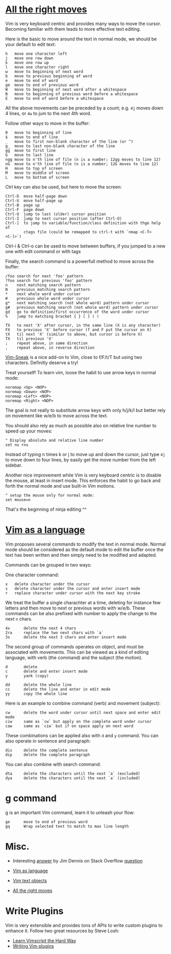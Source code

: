 # [All the right moves](https://vim.fandom.com/wiki/All_the_right_moves)

Vim is very keyboard centric and provides many ways to move the cursor.
Becoming familiar with them leads to more effective text editing.

Here is the basic to move around the text in normal mode, we should be your
default to edit text:

    h   move one character left
    j   move one row down
    k   move one row up
    l   move one character right
    w   move to beginning of next word
    b   move to previous beginning of word
    e   move to end of word
    ge  move to end of previous word
    W   move to beginning of next word after a whitespace
    B   move to beginning of previous word before a whitespace
    E   move to end of word before a whitespace

All the above movements can be preceded by a count; e.g. `4j` moves down 4
lines, or `4w` to jum to the next 4th word.

Follow other ways to move in the buffer:

    0   move to beginning of line
    $   move to end of line
    _   move to first non-blank character of the line (or ^)
    g_  move to last non-blank character of the line
    gg  move to first line
    G   move to last line
    ngg move to n'th line of file (n is a number; 12gg moves to line 12)
    nG  move to n'th line of file (n is a number; 12G moves to line 12)
    H   move to top of screen
    M   move to middle of screen
    L   move to bottom of screen

Ctrl key can also be used, but here to move the screen:

    Ctrl-D  move half-page down
    Ctrl-U  move half-page up
    Ctrl-B  page up
    Ctrl-F  page down
    Ctrl-O  jump to last (older) cursor position
    Ctrl-I  jump to next cursor position (after Ctrl-O)
    Ctrl-]  to jump to variable/function/class definition with thge help of
            ctags file (could be remapped to ctrl-t with `nmap <C-T> <C-]>`)

Ctrl-i & Ctrl-o can be used to move between buffers, if you jumped to a new
one with edit command or with tags

Finally, the search command is a powerfull method to move across the buffer:

    /foo search for next 'foo' pattern
    ?foo search for previous 'foo' pattern
    n    next matching search pattern
    N    previous matching search pattern
    *    next whole word under cursor
    #    previous whole word under cursor
    g*   next matching search (not whole word) pattern under cursor
    g#   previous matching search (not whole word) pattern under cursor
    gd   go to definition/first occurrence of the word under cursor
    %    jump to matching bracket { } [ ] ( )

    fX   to next 'X' after cursor, in the same line (X is any character)
    FX   to previous 'X' before cursor (f and F put the cursor on X)
    tX   til next 'X' (similar to above, but cursor is before X)
    TX   til previous 'X'
    ;    repeat above, in same direction
    ,    repeat above, in reverse direction

[Vim-Sneak](https://github.com/justinmk/vim-sneak) is a nice add-on to Vim,
close to f/F/t/T but using two characters. Definitly deserve a try!

Treat yourself! To learn vim, loose the habit to use arrow keys in normal mode:

```vim
noremap <Up> <NOP>
noremap <Down> <NOP>
noremap <Left> <NOP>
noremap <Right> <NOP>
```

The goal is not really to substitute arrow keys with only h/j/k/l but better
rely on movement like w/e/b to move across the text.

You should also rely as much as possible also on relative line number to speed
up your moves:

```vim
" Display absolute and relative line number
set nu rnu
```

Instead of typing n times k or j to move up and down the cursor, just
type `4j` to move down to four lines, by easily get the move number from the
left sidebar.

Another nice improvement while Vim is very keyboard centric is to disable the
mouse, at least in insert mode. This enforces the habit to go back and forth
the normal mode and use built-in Vim motions.


```vim
" setup the mouse only for normal mode:
set mouse=n
```

That's the beginning of ninja editing ^^


# [Vim as a language](https://benmccormick.org/2014/07/02/learning-vim-in-2014-vim-as-language)

Vim proposes several commands to modify the text in normal mode. Normal mode
should be considered as the default mode to edit the buffer once the text has
been written and then simply need to be modified and adapted.

Commands can be grouped in two ways:

One character command:

    x   delete character under the cursor
    s   delete character under the cursor and enter insert mode
    r   replace character under cursor with the next key stroke

We treat the buffer a single charachter at a time, deleting for instance few
letters and then move to next or previous words with w/e/b. These commands
can be also prefixed with number to apply the change to the next `n` chars.

    4x      delete the next 4 chars
    2ra     replace the two next chars with `a`
    3s      delete the next 3 chars and enter insert mode

The second group of commands operates on object, and must be associated with
movements. This can be viewed as a kind of editing language, with verb
(the command) and the subject (the motion).

    d       delete
    c       delete and enter insert mode
    y       yank (copy)

    dd      delete the whole line
    cc      delete the line and enter in edit mode
    yy      copy the whole line

Here is an example to combine command (verb) and movement (subject):

    cw      delete the word under cursor until next space and enter edit mode
    ciw     same as `cw` but apply on the complete word under cursor
    caw     same as `ciw` but if on space apply on next word

These combinations can be applied also with `d` and `y` command. You can also
operate in sentence and paragraph:

    dis     delete the complete sentence
    dip     delete the complete paragraph

You can also combine with search command:

    dta     delete the characters until the next `a` (excluded)
    dya     delete the characters until the next `a` (included)


# g command

g is an important Vim command, learn it to unleash your flow:

    ge      move to end of previous word
    gq      Wrap selected text to match to max line length


# Misc.

- Interesting
[answer](https://gist.github.com/dpretet/7ab642f06dfbcdd9972cf94be9ea0033)
by Jim Dennis on Stack Overflow
[question](http://stackoverflow.com/questions/1218390/what-is-your-most-productive-shortcut-with-vim/1220118#1220118)

- [Vim as language](https://benmccormick.org/2014/07/02/learning-vim-in-2014-vim-as-language)

- [Vim text objects](https://blog.carbonfive.com/vim-text-objects-the-definitive-guide/)

- [All the right moves](https://vim.fandom.com/wiki/All_the_right_moves)

# Write Plugins

Vim is very extensible and provides tons of APIs to write custom plugins to
enhance it. Follow two great resources by Steve Losh:

- [Learn Vimscript the Hard Way](https://learnvimscriptthehardway.stevelosh.com)
- [Writing Vim plugins](https://stevelosh.com/blog/2011/09/writing-vim-plugins/)

